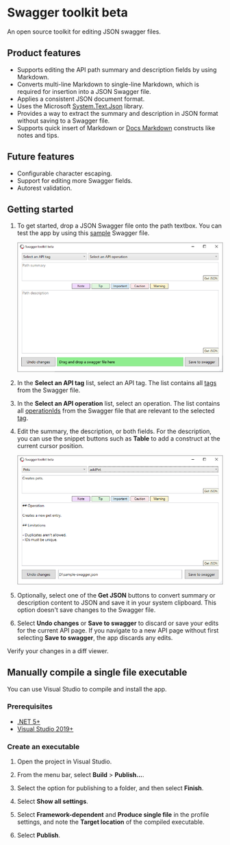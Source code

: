 # Swagger toolkit beta

An open source toolkit for editing JSON swagger files.

## Product features

- Supports editing the API path summary and description fields by using Markdown.
- Converts multi-line Markdown to single-line Markdown, which is required for insertion into a JSON Swagger file.
- Applies a consistent JSON document format.
- Uses the Microsoft [System.Text.Json](https://docs.microsoft.com/dotnet/standard/serialization/system-text-json-overview) library.
- Provides a way to extract the summary and description in JSON format without saving to a Swagger file.
- Supports quick insert of Markdown or [Docs Markdown](https://marketplace.visualstudio.com/items?itemName=docsmsft.docs-markdown) constructs like notes and tips.

## Future features

- Configurable character escaping.
- Support for editing more Swagger fields.
- Autorest validation.

## Getting started

1. To get started, drop a JSON Swagger file onto the path textbox. You can test the app by using this [sample](./resources/samples/sample-swagger.json) Swagger file.

   ![Screenshot that shows the Swagger file drop area.](./resources/screenshots/screenshot-1.png)

2. In the **Select an API tag** list, select an API tag. The list contains all [tags](https://swagger.io/docs/specification/grouping-operations-with-tags/) from the Swagger file.

3. In the **Select an API operation** list, select an operation. The list contains all [operationIds](https://swagger.io/docs/specification/paths-and-operations/) from the Swagger file that are relevant to the selected [tag](https://swagger.io/docs/specification/grouping-operations-with-tags/).

4. Edit the summary, the description, or both fields. For the description, you can use the snippet buttons such as **Table** to add a construct at the current cursor position.

   ![Screenshot that shows the summary and description text entry for a REST API path.](./resources/screenshots/screenshot-2.png)

5. Optionally, select one of the **Get JSON** buttons to convert summary or description content to JSON and save it in your system clipboard. This option doesn't save changes to the Swagger file.

6. Select **Undo changes** or **Save to swagger** to discard or save your edits for the current API page. If you navigate to a new API page without first selecting **Save to swagger**, the app discards any edits.

Verify your changes in a diff viewer.

## Manually compile a single file executable

You can use Visual Studio to compile and install the app.

### Prerequisites

- [.NET 5+](https://dotnet.microsoft.com/download)
- [Visual Studio 2019+](https://visualstudio.microsoft.com/vs/)

### Create an executable

1. Open the project in Visual Studio.

1. From the menu bar, select **Build** > **Publish...**.

1. Select the option for publishing to a folder, and then select **Finish**.

1. Select **Show all settings**.

1. Select **Framework-dependent** and **Produce single file** in the profile settings, and note the **Target location** of the compiled executable.

1. Select **Publish**.
